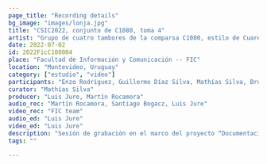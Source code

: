 ```yaml
---
page_title: "Recording details"
bg_image: "images/lonja.jpg"
title: "CSIC2022, conjunto de C1080, toma 4"  
artist: "Grupo de cuatro tambores de la comparsa C1080, estilo de Cuareim" 
date: 2022-07-02
id: 2022FicC108004
place: "Facultad de Información y Comunicación -- FIC" 
location: "Montevideo, Uruguay" 
category: ["estudio", "video"]
participants: "Enzo Rodríguez, Guillermo Díaz Silva, Mathías Silva, Bruno Seijas" 
curator: "Mathías Silva" 
producer: "Luis Jure, Martín Rocamora" 
audio_rec: "Martín Rocamora, Santiago Bogacz, Luis Jure" 
video_rec: "FIC team" 
audio_ed: "Luis Jure" 
video_ed: "Luis Jure" 
description: "Sesión de grabación en el marco del proyecto “Documentacion y análisis del candombe uruguayo”, financiado por la CSIC, agencia de investigación de la Universidad de la República. La sesión se realizó en colaboración con la FIC." 
tags: "" 

---
```

